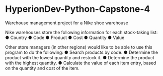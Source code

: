 # HyperionDev-Python-Capstone-4

Warehouse management project for a Nike shoe warehouse

Nike warehouses store the following information for each stock-taking list: 
● Country
● Code
● Product
● Cost
● Quantity 
● Value

Other store managers (in other regions) would like to be able to use this program to do the following:
● Search products by code.
● Determine the product with the lowest quantity and restock it.
● Determine the product with the highest quantity.
● Calculate the value of each item entry, based on the quantity and cost of the
item. 
